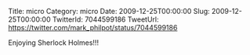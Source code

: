 Title: micro
Category: micro
Date: 2009-12-25T00:00:00
Slug: 2009-12-25T00:00:00
TwitterId: 7044599186
TweetUrl: https://twitter.com/mark_philpot/status/7044599186

Enjoying Sherlock Holmes!!!